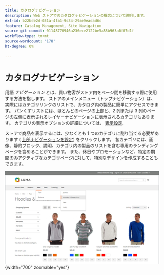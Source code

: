 ```yaml
---
title: カタログナビゲーション
description: Web ストアでのカタログナビゲーションの概念について説明します。
exl-id: b22bde2d-031a-4fa1-9c34-29ae9eadad6c
feature: Catalog Management, Site Navigation
source-git-commit: 01148770946a236ece2122be5a88b963a0f07d1f
workflow-type: tm+mt
source-wordcount: '178'
ht-degree: 0%

---
```


# カタログナビゲーション

用語 _ナビゲーション_ とは、買い物客がストア内をページ間を移動する際に使用する方法を指します。 ストアのメインメニュー（トップナビゲーション）は、実際にはカテゴリリンクのリストで、カタログ内の製品に簡単にアクセスできます。 パンくずリストには、ほとんどのページの上部と、2 列または 3 列のページの左側に表示されるレイヤーナビゲーションに表示されるカテゴリもあります。 カテゴリの表示オプションの詳細については、 [表示設定](categories-display-settings.md).

ストアで商品を表示するには、少なくとも 1 つのカテゴリに割り当てる必要があります ( [上部ナビゲーションを設定](navigation-top.md)) をクリックします。 各カテゴリには、画像、静的ブロック、説明、カテゴリ内の製品のリストを含む専用のランディングページを含めることができます。 また、休日やプロモーションなど、特定の期間のみアクティブなカテゴリページに対して、特別なデザインを作成することもできます。

![ストアフロントでのカタログナビゲーション](./assets/storefront-menu-levels.png){width="700" zoomable="yes"}
